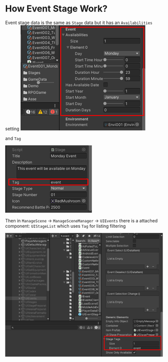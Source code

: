 # How Event Stage Work?

Event stage data is the same as `Stage` data but it has an `Availabilities` setting
![](../images/event001.png)

and `Tag`

![](../images/event002.png)

Then in `ManageScene` -> `ManageSceneManager` -> `UIEvents` there is a attached component: `UIStageList` which uses `Tag` for listing filtering

![](../images/event003.png)